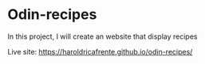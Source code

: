 # Odin-recipes
In this project, I will create an website that display recipes

Live site: https://haroldricafrente.github.io/odin-recipes/
